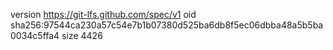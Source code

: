 version https://git-lfs.github.com/spec/v1
oid sha256:97544ca230a57c54e7b1b07380d525ba6db8f5ec06dbba48a5b5ba0034c5ffa4
size 4426

